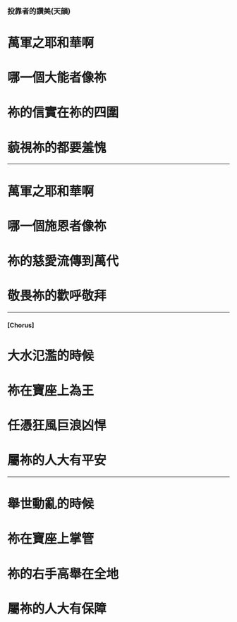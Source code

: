 ### 投靠者的讚美(天韻)
# 萬軍之耶和華啊
# 哪一個大能者像祢
# 祢的信實在祢的四圍
# 藐視祢的都要羞愧

---

# 萬軍之耶和華啊
# 哪一個施恩者像祢
# 祢的慈愛流傳到萬代
# 敬畏祢的歡呼敬拜

--- 

#### [Chorus]
# 大水氾濫的時候
# 祢在寶座上為王
# 任憑狂風巨浪凶悍
# 屬祢的人大有平安

---

# 舉世動亂的時候
# 祢在寶座上掌管
# 祢的右手高舉在全地
# 屬祢的人大有保障

